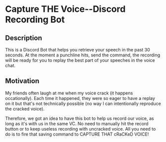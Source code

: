 # Capture THE Voice--Discord Recording Bot

## Description

This is a Discord Bot that helps you retrieve your speech in the past 30 seconds. At the moment a punchline hits, send the command, the recording will be ready for you to replay the best part of your speeches in the voice chat.

## Motivation

My friends often laugh at me when my voice crack (it happens occationally). Each time it happened, they were so eager to have a replay on it but that's not technically possible (no way I can intentionally reproduce the cracked voice).

Therefore, we got an idea to have this bot to help us record our voice, as long as it's with us in the same VC. No need to manually hit the record button or to keep useless recording with uncracked voice. All you need to do is to fire that saving command to CAPTURE THAT cRaCKeD VOICE!
